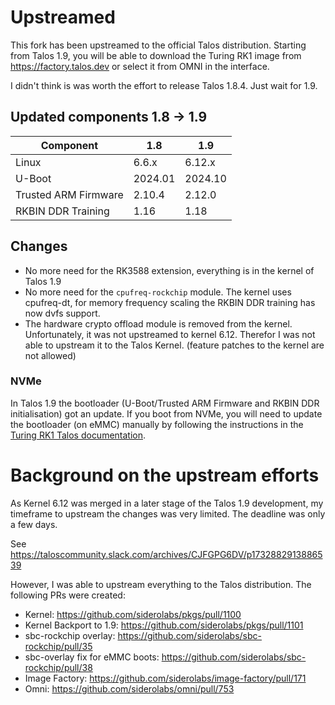 # Upstreamed
This fork has been upstreamed to the official Talos distribution. Starting from Talos 1.9, you will be able to download the Turing RK1 image from https://factory.talos.dev or select it from OMNI in the interface.

I didn't think is was worth the effort to release Talos 1.8.4. Just wait for 1.9.

## Updated components 1.8 -> 1.9

| Component | 1.8 | 1.9 |
| --- | --- | --- |
| Linux | 6.6.x | 6.12.x |
| U-Boot | 2024.01 | 2024.10 |
| Trusted ARM Firmware | 2.10.4 | 2.12.0 |
| RKBIN DDR Training | 1.16 | 1.18 |

## Changes

  - No more need for the RK3588 extension, everything is in the kernel of Talos 1.9
  - No more need for the `cpufreq-rockchip` module. The kernel uses cpufreq-dt, for memory frequency scaling the RKBIN DDR training has now dvfs support.
  - The hardware crypto offload module is removed from the kernel. Unfortunately, it was not upstreamed to kernel 6.12. Therefor I was not able to upstream it to the Talos Kernel. (feature patches to the kernel are not allowed)


### NVMe
In Talos 1.9 the bootloader (U-Boot/Trusted ARM Firmware and RKBIN DDR initialisation) got an update. If you boot from NVMe, you will need to update the bootloader (on eMMC) manually by following the instructions in the [Turing RK1 Talos documentation](https://www.talos.dev/v1.9/talos-guides/install/single-board-computers/turing_rk1/#booting-from-usb-or-nvme).

# Background on the upstream efforts

As Kernel 6.12 was merged in a later stage of the Talos 1.9 development, my timeframe to upstream the changes was very limited. The deadline was only a few days.

See https://taloscommunity.slack.com/archives/CJFGPG6DV/p1732882913886539

However, I was able to upstream everything to the Talos distribution. The following PRs were created:

 - Kernel: https://github.com/siderolabs/pkgs/pull/1100
 - Kernel Backport to 1.9: https://github.com/siderolabs/pkgs/pull/1101
 - sbc-rockchip overlay: https://github.com/siderolabs/sbc-rockchip/pull/35
 - sbc-overlay fix for eMMC boots: https://github.com/siderolabs/sbc-rockchip/pull/38
 - Image Factory: https://github.com/siderolabs/image-factory/pull/171
 - Omni: https://github.com/siderolabs/omni/pull/753

